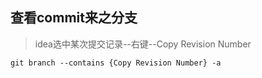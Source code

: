 ## 查看commit来之分支

> idea选中某次提交记录--右键--Copy Revision Number

```
git branch --contains {Copy Revision Number} -a
```
